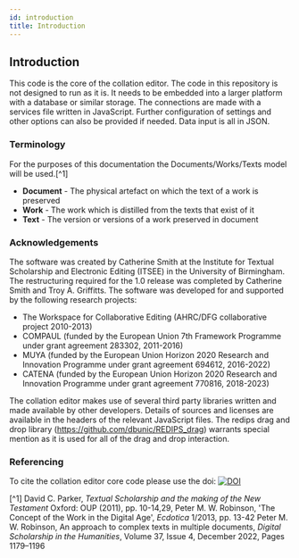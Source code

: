 ```yaml
---
id: introduction
title: Introduction
---
```


## Introduction

This code is the core of the collation editor. The code in this repository is not designed to run as it is. It needs to
be embedded into a larger platform with a database or similar storage. The connections are made with a services file
written in JavaScript. Further configuration of settings and other options can also be provided if needed. Data input
is all in JSON.

### Terminology

For the purposes of this documentation the Documents/Works/Texts model will be used.[^1]

- **Document** - The physical artefact on which the text of a work is preserved
- **Work** - The work which is distilled from the texts that exist of it
- **Text** - The version or versions of a work preserved in document

### Acknowledgements

The software was created by Catherine Smith at the Institute for Textual Scholarship and Electronic Editing (ITSEE) in
the University of Birmingham. The restructuring required for the 1.0 release was completed by Catherine Smith and Troy
A. Griffitts. The software was developed for and supported by the following research projects:

- The Workspace for Collaborative Editing (AHRC/DFG collaborative project 2010-2013)
- COMPAUL (funded by the European Union 7th Framework Programme under grant agreement 283302, 2011-2016)
- MUYA (funded by the European Union Horizon 2020 Research and Innovation Programme under grant agreement 694612, 2016-2022)
- CATENA (funded by the European Union Horizon 2020 Research and Innovation Programme under grant agreement 770816, 2018-2023)

The collation editor makes use of several third party libraries written and made available by other developers. Details
of sources and licenses are available in the headers of the relevant JavaScript files. The redips drag and drop library
(https://github.com/dbunic/REDIPS_drag) warrants special mention as it is used for all of the drag and drop interaction.

### Referencing

To cite the collation editor core code please use the doi:
[![DOI](https://zenodo.org/badge/142011800.svg)](https://zenodo.org/badge/latestdoi/142011800)

[^1] David C. Parker, *Textual Scholarship and the making of the New Testament* Oxford: OUP (2011), pp. 10-14,29,
  Peter M. W. Robinson, 'The Concept of the Work in the Digital Age', *Ecdotica* 1/2013, pp. 13-42
  Peter M. W. Robinson, An approach to complex texts in multiple documents, *Digital Scholarship in the Humanities*, Volume 37, Issue 4, December 2022, Pages 1179–1196
